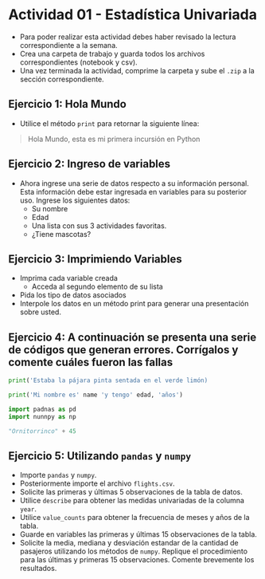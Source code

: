# Actividad 01 - Estadística Univariada

* Para poder realizar esta actividad debes haber revisado la lectura correspondiente a la semana.
* Crea una carpeta de trabajo y guarda todos los archivos correspondientes (notebook y csv).
* Una vez terminada la actividad, comprime la carpeta y sube el `.zip` a la sección correspondiente.

## Ejercicio 1: Hola Mundo

* Utilice el método `print` para retornar la siguiente línea:

> Hola Mundo, esta es mi primera incursión en Python

## Ejercicio 2: Ingreso de variables
* Ahora ingrese una serie de datos respecto a su información personal. Esta información debe estar ingresada en variables para su posterior uso. Ingrese los siguientes datos:
    - Su nombre
    - Edad
    - Una lista con sus 3 actividades favoritas.
    - ¿Tiene mascotas?

## Ejercicio 3: Imprimiendo Variables
* Imprima cada variable creada
    - Acceda al segundo elemento de su lista
* Pida los tipo de datos asociados
* Interpole los datos en un método print para generar una presentación sobre usted.

## Ejercicio 4: A continuación se presenta una serie de códigos que generan errores. Corrígalos y comente cuáles fueron las fallas


```python
print('Estaba la pájara pinta sentada en el verde limón)
```


```python
print('Mi nombre es' name 'y tengo' edad, 'años')
```


```python
import padnas as pd
import nunnpy as np
```


```python
"Ornitorrinco" + 45
```

## Ejercicio 5: Utilizando `pandas` y `numpy`

* Importe `pandas` y `numpy`.
* Posteriormente importe el archivo `flights.csv`.
* Solicite las primeras y últimas 5 observaciones de la tabla de datos.
* Utilice `describe` para obtener las medidas univariadas de la columna `year`.
* Utilice `value_counts` para obtener la frecuencia de meses y años de la tabla.
* Guarde en variables las primeras y últimas 15 observaciones de la tabla.
* Solicite la media, mediana y desviación estandar de la cantidad de pasajeros utilizando los métodos de `numpy`. Replique el procedimiento para las últimas y primeras 15 observaciones. Comente brevemente los resultados.

